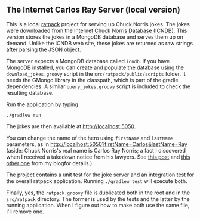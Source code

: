The Internet Carlos Ray Server (local version)
----------------------------------------------

This is a local [ratpack](http://www.ratpack.io) project for serving up Chuck Norris jokes. The jokes were downloaded from the [Internet Chuck Norris Database (ICNDB)](http://icndb.com). This version stores the jokes in a MongoDB database and serves them up on demand. Unlike the ICNDB web site, these jokes are returned as raw strings after parsing the JSON object.

The server expects a MongoDB database called `icndb`. If you have MongoDB installed, you can create and populate the database using the `download_jokes.groovy` script in the `src/ratpack/public/scripts` folder. It needs the GMongo library in the classpath, which is part of the gradle dependencies. A similar `query_jokes.groovy` script is included to check the resulting database.

Run the application by typing

    ./gradlew run

The jokes are then available at [http://localhost:5050](http://localhost:5050). 

You can change the name of the hero using `firstName` and `lastName` parameters, as in [http://localhost:5050?firstName=Carlos&lastName=Ray](http://localhost:5050?firstName=Carlos&lastName=Ray) (aside: Chuck Norris's real name is Carlos Ray Norris; a fact I discovered when I received a takedown notice from his lawyers. See [this post](http://kousenit.wordpress.com/2013/10/02/making-java-groovy-ratpack-mongodb-and-chuck-norris/) and [this other one](http://kousenit.wordpress.com/2013/10/09/carlos-ray-and-springs-resttemplate/) from my blogfor details.)

The project contains a unit test for the joke server and an integration test for the overall ratpack application. Running `./gradlew test` will execute both.

Finally, yes, the `ratpack.groovy` file is duplicated both in the root and in the `src/ratpack` directory. The former is used by the tests and the latter by the running application. When I figure out how to make both use the same file, I'll remove one.